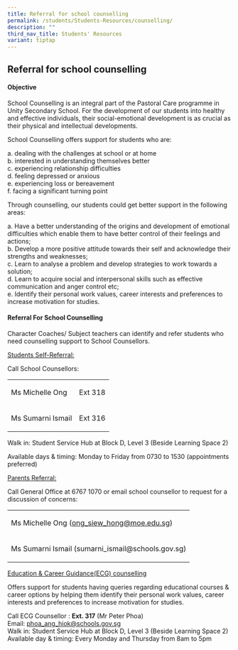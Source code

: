 ```yaml
---
title: Referral for school counselling
permalink: /students/Students-Resources/counselling/
description: ""
third_nav_title: Students' Resources
variant: tiptap
---
```

<h2>Referral for school counselling</h2>
<h4>Objective</h4>
<p>School Counselling is an integral part of the Pastoral Care programme
in Unity Secondary School. For the development of our students into healthy
and effective individuals, their social-emotional development is as crucial
as their physical and intellectual developments.&nbsp;</p>
<p>School Counselling offers support for students who are:</p>
<p>a. dealing with the challenges at school or at home
<br>b. interested in understanding themselves better
<br>c. experiencing relationship difficulties
<br>d. feeling depressed or anxious
<br>e. experiencing loss or bereavement
<br>f. facing a significant turning point</p>
<p>Through counselling, our students could get better support in the following
areas:</p>
<p>a. Have a better understanding of the origins and development of emotional
difficulties which enable them to have better control of their feelings
and actions;
<br>b. Develop a more positive attitude towards their self and acknowledge
their strengths and weaknesses;
<br>c. Learn to analyse a problem and develop strategies to work towards a
solution;
<br>d. Learn to acquire social and interpersonal skills such as effective
communication and anger control etc;
<br>e. Identify their personal work values, career interests and preferences
to increase motivation for studies.</p>
<h4>Referral For School Counselling</h4>
<p>Character Coaches/ Subject teachers can identify and refer students who
need counselling support to School Counsellors.</p>
<p><u>Students Self-Referral:</u>&nbsp;</p>
<p>Call School Counsellors:</p>
<table style="minWidth: 50px">
<colgroup>
<col>
<col>
</colgroup>
<tbody>
<tr>
<td rowspan="1" colspan="1">
<p>Ms Michelle Ong</p>
</td>
<td rowspan="1" colspan="1">
<p>Ext 318</p>
</td>
</tr>
<tr>
<td rowspan="1" colspan="1">
<p>Ms Sumarni Ismail</p>
</td>
<td rowspan="1" colspan="1">
<p>Ext 316</p>
</td>
</tr>
</tbody>
</table>
<p>Walk in: Student Service Hub at Block D, Level 3 (Beside Learning Space
2)</p>
<p>Available days &amp; timing: Monday to Friday from 0730 to 1530 (appointments
preferred)</p>
<p><u>Parents Referral:</u>
</p>
<p>Call General Office at 6767 1070 or email school counsellor to request
for a discussion of concerns:</p>
<table style="minWidth: 75px">
<colgroup>
<col>
<col>
<col>
</colgroup>
<tbody>
<tr>
<td rowspan="1" colspan="3">
<p>Ms Michelle Ong (<a href="mailto:ong_siew_hong@moe.edu.sg" rel="noopener noreferrer nofollow" target="_blank">ong_siew_hong@moe.edu.sg</a>)</p>
</td>
</tr>
<tr>
<td rowspan="1" colspan="3">
<p>Ms Sumarni Ismail (<a rel="noopener noreferrer nofollow" target="_blank">sumarni_ismail@schools.gov.sg</a>)</p>
</td>
</tr>
</tbody>
</table>
<p></p>
<p></p>
<p><u>Education &amp; Career Guidance(ECG) counselling</u>
</p>
<p>Offers support for students having queries regarding educational courses
&amp; career options by helping them identify their personal work values,
career interests and preferences to increase motivation for studies.</p>
<p>Call ECG Counsellor : <strong>Ext. 317</strong> (Mr Peter Phoa)
<br>Email:&nbsp;<a href="mailto:teng_swee_hoe@moe.edu.sg" rel="noopener noreferrer nofollow" target="_blank">phoa_ang_hiok@schools.gov.sg</a>
<br>Walk in: Student Service Hub at Block D, Level 3 (Beside Learning Space
2)
<br>Available day &amp; timing: Every Monday and Thursday from 8am to 5pm</p>